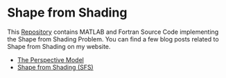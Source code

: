 Shape from Shading
==================

This [Repository](https://github.com/Balaje/TIFR) contains MATLAB and Fortran Source Code implementing the Shape from Shading Problem. You can find a few blog posts related to Shape from Shading on my website.

- [The Perspective Model](https://balaje.github.io/2016/07/23/the-perspective-model.html)
- [Shape from Shading (SFS)](https://balaje.github.io/2016/06/15/Shape-from-shading.html)
